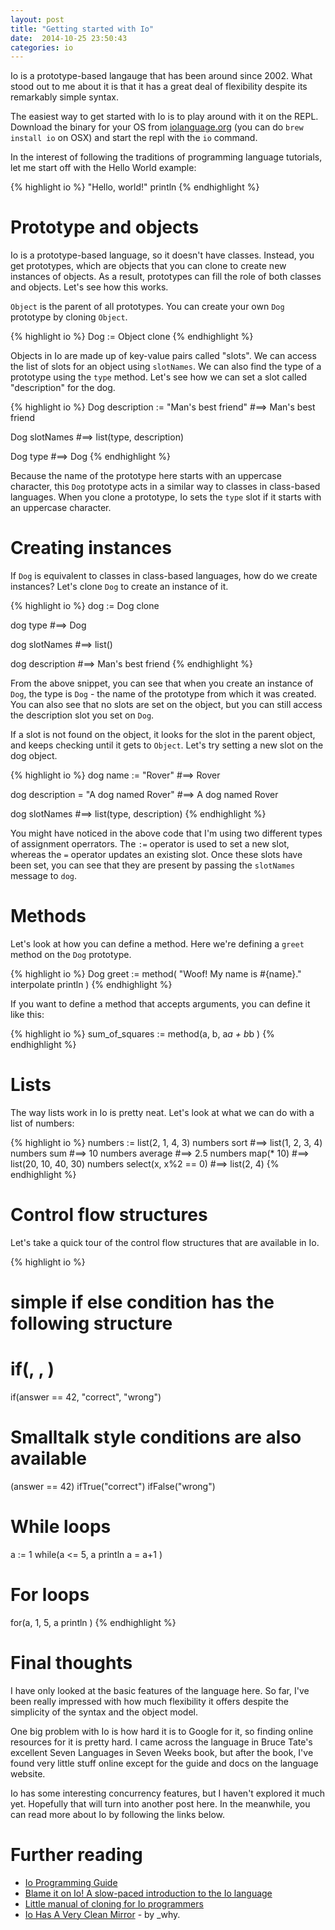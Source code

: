```yaml
---
layout: post
title: "Getting started with Io"
date:  2014-10-25 23:50:43
categories: io
---
```


Io is a prototype-based langauge that has been around since 2002. What stood out to me about it is that it has a great deal of flexibility despite its remarkably simple syntax.

The easiest way to get started with Io is to play around with it on the REPL. Download the binary for your OS from [iolanguage.org](http://iolanguage.org) (you can do `brew install io` on OSX) and start the repl with the `io` command.

In the interest of following the traditions of programming language tutorials, let me start off with the Hello World example:

{% highlight io %}
"Hello, world!" println
{% endhighlight %}

# Prototype and objects

Io is a prototype-based language, so it doesn't have classes. Instead, you get prototypes, which are objects that you can clone to create new instances of objects. As a result, prototypes can fill the role of both classes and objects. Let's see how this works.

`Object` is the parent of all prototypes. You can create your own `Dog` prototype by cloning `Object`.

{% highlight io %}
Dog := Object clone
{% endhighlight %}

Objects in Io are made up of key-value pairs called "slots". We can access the list of slots for an object using `slotNames`. We can also find the type of a prototype using the `type` method. Let's see how we can set a slot called "description" for the dog.

{% highlight io %}
Dog description := "Man's best friend"
#==> Man's best friend

Dog slotNames
#==> list(type, description)

Dog type
#==> Dog
{% endhighlight %}

Because the name of the prototype here starts with an uppercase character, this `Dog` prototype acts in a similar way to classes in class-based languages. When you clone a prototype, Io sets the `type` slot if it starts with an uppercase character.

# Creating instances

If `Dog` is equivalent to classes in class-based languages, how do we create instances? Let's clone `Dog` to create an instance of it.

{% highlight io %}
dog := Dog clone

dog type
#==> Dog

dog slotNames
#==> list()

dog description
#==> Man's best friend
{% endhighlight %}

From the above snippet, you can see that when you create an instance of `Dog`, the type is `Dog` - the name of the prototype from which it was created. You can also see that no slots are set on the object, but you can still access the description slot you set on `Dog`.

If a slot is not found on the object, it looks for the slot in the parent object, and keeps checking until it gets to `Object`. Let's try setting a new slot on the dog object.

{% highlight io %}
dog name := "Rover"
#==> Rover

dog description = "A dog named Rover"
#==> A dog named Rover

dog slotNames
#==> list(type, description)
{% endhighlight %}

You might have noticed in the above code that I'm using two different types of assignment operrators. The `:=` operator is used to set a new slot, whereas the `=` operator updates an existing slot. Once these slots have been set, you can see that they are present by passing the `slotNames` message to `dog`.

# Methods

Let's look at how you can define a method. Here we're defining a `greet` method on the `Dog` prototype.

{% highlight io %}
Dog greet := method(
  "Woof! My name is #{name}." interpolate println
)
{% endhighlight %}

If you want to define a method that accepts arguments, you can define it like this:

{% highlight io %}
sum_of_squares := method(a, b,
  a*a + b*b
)
{% endhighlight %}

# Lists

The way lists work in Io is pretty neat. Let's look at what we can do with a list of numbers:

{% highlight io %}
numbers := list(2, 1, 4, 3)
numbers sort                #==> list(1, 2, 3, 4)
numbers sum                 #==> 10
numbers average             #==> 2.5
numbers map(* 10)           #==> list(20, 10, 40, 30)
numbers select(x, x%2 == 0) #==> list(2, 4)
{% endhighlight %}

# Control flow structures

Let's take a quick tour of the control flow structures that are available in Io.

{% highlight io %}
# simple if else condition has the following structure
# if(<condition>, <then do this>, <else do this>)
if(answer == 42, "correct", "wrong")

# Smalltalk style conditions are also available
(answer == 42) ifTrue("correct") ifFalse("wrong")

# While loops
a := 1
while(a <= 5,
  a println
  a = a+1
)

# For loops
for(a, 1, 5,
  a println
)
{% endhighlight %}

# Final thoughts

I have only looked at the basic features of the language here. So far, I've been really impressed with how much flexibility it offers despite the simplicity of the syntax and the object model.

One big problem with Io is how hard it is to Google for it, so finding online resources for it is pretty hard. I came across the language in Bruce Tate's excellent Seven Languages in Seven Weeks book, but after the book, I've found very little stuff online except for the guide and docs on the language website.

Io has some interesting concurrency features, but I haven't explored it much yet. Hopefully that will turn into another post here. In the meanwhile, you can read more about Io by following the links below.

# Further reading

* [Io Programming Guide](http://iolanguage.org/scm/io/docs/IoGuide.html)
* [Blame it on Io! A slow-paced introduction to the Io language](http://ozone.wordpress.com/2006/03/15/blame-it-on-io/)
* [Little manual of cloning for Io programmers](http://ozone.wordpress.com/2006/03/20/little-manual-of-cloning-for-io-programmers/)
* [Io Has A Very Clean Mirror](http://viewsourcecode.org/why/hackety.org/2008/01/05/ioHasAVeryCleanMirror.html) - by _why.
